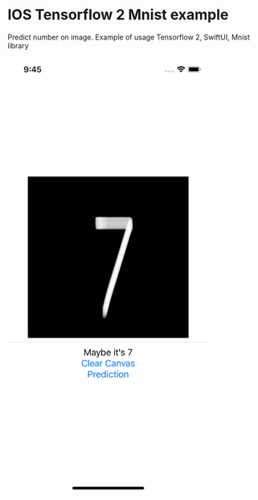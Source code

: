 # IOS Tensorflow 2 Mnist example
Predict number on image. Example of usage Tensorflow 2, SwiftUI, Mnist library

<img src="./screenshot.png" width="400"/>
